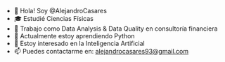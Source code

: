 - 👋 Hola! Soy @AlejandroCasares
- 🎓 Estudié Ciencias Físicas
- 💼 Trabajo como Data Analysis & Data Quality en consultoría financiera 
- 🌱 Actualmente estoy aprendiendo Python
- 👀 Estoy interesado en la Inteligencia Artificial
- 📫 Puedes contactarme en: alejandrocasares93@gmail.com
 
<!---
AlejandroCasares/AlejandroCasares is a ✨ special ✨ repository because its `README.md` (this file) appears on your GitHub profile.
You can click the Preview link to take a look at your changes.
--->

